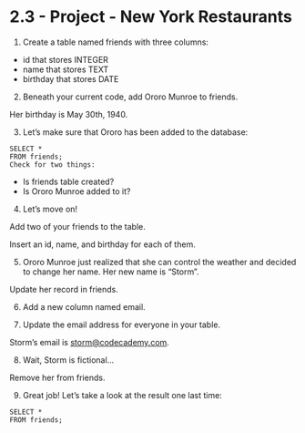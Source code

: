 # 2.3 - Project - New York Restaurants

1. Create a table named friends with three columns:

- id that stores INTEGER
- name that stores TEXT
- birthday that stores DATE
 
2. Beneath your current code, add Ororo Munroe to friends.

Her birthday is May 30th, 1940.
 
3. Let’s make sure that Ororo has been added to the database:
```
SELECT * 
FROM friends;
Check for two things:
```
- Is friends table created?
- Is Ororo Munroe added to it?
 
4. Let’s move on!

Add two of your friends to the table.

Insert an id, name, and birthday for each of them.
 
5. Ororo Munroe just realized that she can control the weather and decided to change her name. Her new name is “Storm”.

Update her record in friends.
 
6. Add a new column named email.
 
7. Update the email address for everyone in your table.

Storm’s email is storm@codecademy.com.
 
8. Wait, Storm is fictional…

Remove her from friends.
 
9. Great job! Let’s take a look at the result one last time:
```
SELECT * 
FROM friends;
```